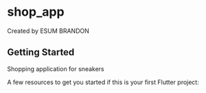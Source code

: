 # shop_app

Created by ESUM BRANDON

## Getting Started

Shopping application for sneakers

A few resources to get you started if this is your first Flutter project:


